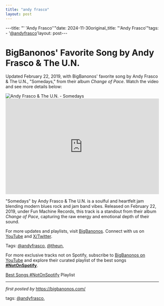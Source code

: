 ```yaml
---
title: "andy frasco"
layout: post
---
```

---title: "' 'Andy Frasco''"date: 2024-11-30original_title: "'Andy Frasco'"tags:  - '[@andyfrasco](/tags/andyfrasco/)'layout: post---<!-- Post Title --><h1 >BigBanonos' Favorite Song by Andy Frasco & The U.N.</h1> <!-- Introductory Text --><p >Updated February 22, 2019, with BigBanonos' favorite song by Andy Frasco & The U.N., "Somedays," from their album *Change of Pace*. Watch the video and see more details below:</p> <!-- Featured Image --><div > <img src="https://i.ytimg.com/vi/WKr_YXdfwe4/maxresdefault.jpg" alt="Andy Frasco & The U.N. - Somedays" /></div> <!-- YouTube Video Embed --><div > <iframe width="100%" height="315" src="https://www.youtube.com/embed/xwkZIFy3KR0" title="Andy Frasco- Somedays (Official Audio)" frameborder="0" allow="accelerometer; autoplay; clipboard-write; encrypted-media; gyroscope; picture-in-picture; web-share" referrerpolicy="strict-origin-when-cross-origin" allowfullscreen></iframe></div> <!-- Song Information --><div > <p>"Somedays" by Andy Frasco & The U.N. is a soulful and heartfelt jam blending modern blues rock and jam band vibes. Released on February 22, 2019, under Fun Machine Records, this track is a standout from their album *Change of Pace*, capturing the raw energy and emotional depth of their sound.</p></div> <!-- Footer Links --><div > <p>For more updates and playlists, visit <a href="https://bigbanonos.com/" target="_blank">BigBanonos</a>. Connect with us on <a href="https://www.youtube.com/[@BigBanonos](/tags/BigBanonos/)" target="_blank">YouTube</a> and <a href="https://x.com/bigbanonos" target="_blank">X/Twitter</a>.</p></div> <!-- Tags --><p >Tags: [@andyfrasco](/tags/andyfrasco/), [@theun](/tags/theun/),</p><!--Subscribe and Playlist Links--><div>    <p>For more exclusive tracks not on Spotify, subscribe to <a href="https://www.youtube.com/[@BigBanonos](/tags/BigBanonos/)" target="_blank">BigBanonos on YouTube</a> and explore their curated playlist of the best songs <strong>[#NotOnSpotify](/tags/NotOnSpotify/)</strong>.</p>    <p><a href="https://www.youtube.com/playlist?list=PLtuNtuTatqI0kFahUCbtbfenC_ET5O_tr" target="_blank">Best Songs [#NotOnSpotify](/tags/NotOnSpotify/) Playlist<br /></a></p></div><hr /><p><em>first posted by</em> <a href="https://bigbanonos.com/" rel="noopener" target="_new">https://bigbanonos.com/</a></p><p>tags: [@andyfrasco](/tags/andyfrasco/),</p>
